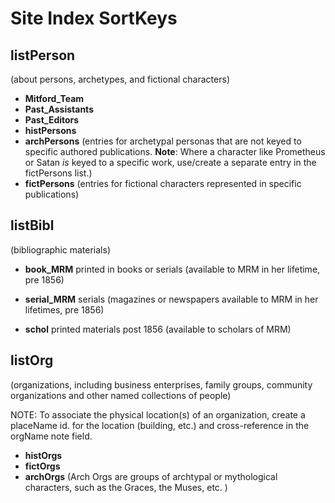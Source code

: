 # Site Index SortKeys


## listPerson 
(about persons, archetypes, and fictional characters)

* **Mitford_Team**
* **Past_Assistants**
* **Past_Editors**
* **histPersons**
* **archPersons** (entries for archetypal personas that are not keyed to specific authored publications. **Note**: Where a character like Prometheus or Satan *is* keyed to a specific work, use/create a separate entry in the fictPersons list.) 
* **fictPersons** (entries for fictional characters represented in specific publications)

## listBibl 
(bibliographic materials)

* **book_MRM** printed in books or serials (available to MRM in her lifetime, pre 1856)

* **serial_MRM** serials (magazines or newspapers available to MRM in her lifetimes, pre 1856)

* **schol** printed materials post 1856 (available to scholars of MRM)

## listOrg  
(organizations, including business enterprises, family groups, community organizations and other named collections of people)  

NOTE: To associate the physical location(s) of an organization, create a placeName id. for the location (building, etc.) and cross-reference in the orgName note field.

* **histOrgs**
* **fictOrgs**
*  **archOrgs**  (Arch Orgs are groups of archtypal or mythological characters, such as the Graces, the Muses, etc.
)



